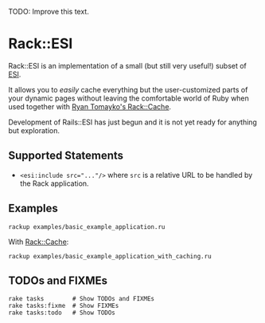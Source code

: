 [ESI]: http://www.w3.org/TR/esi-lang
[Rack::Cache]: http://tomayko.com/src/rack-cache/

TODO: Improve this text.

# Rack::ESI

Rack::ESI is an implementation of a small (but still very useful!) subset of [ESI][].

It allows you to _easily_ cache everything but the user-customized parts of your dynamic pages without leaving the comfortable world of Ruby when used together with [Ryan Tomayko's Rack::Cache][Rack::Cache].

Development of Rails::ESI has just begun and it is not yet ready for anything but exploration.

## Supported Statements

* `<esi:include src="..."/>` where `src` is a relative URL to be handled by the Rack application.

## Examples

    rackup examples/basic_example_application.ru

With [Rack::Cache][]:

    rackup examples/basic_example_application_with_caching.ru

## TODOs and FIXMEs

    rake tasks        # Show TODOs and FIXMEs
    rake tasks:fixme  # Show FIXMEs
    rake tasks:todo   # Show TODOs
